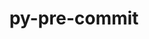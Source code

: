 ---
title: "py-pre-commit"
layout: cache
categories: [package, develop]
meta: {"versions": ["3.5.0", "3.6.0"], "compilers": ["gcc@=11.1.0", "gcc@=11.4.0", "gcc@=9.4.0", "oneapi@=2023.2.0", "oneapi@=2024.0.0"], "oss": ["ubuntu20.04", "ubuntu22.04"], "platforms": ["linux"], "targets": ["aarch64", "neoverse_v1", "neoverse_v2", "ppc64le", "x86_64_v3"], "stacks": ["data-vis-sdk", "e4s", "e4s-aarch64", "e4s-neoverse-v2", "e4s-neoverse_v1", "e4s-oneapi", "e4s-power", "root"], "num_specs": 26, "num_specs_by_stack": {"e4s-neoverse_v1": 4, "root": 26, "e4s-power": 5, "data-vis-sdk": 1, "e4s": 5, "e4s-oneapi": 5, "e4s-aarch64": 2, "e4s-neoverse-v2": 4}}
spec_details: [{"hash": "bb3uzedujnc2uieselx7nfdx4qpzu77m", "compiler": "gcc@=11.4.0", "versions": ["3.6.0"], "os": "ubuntu20.04", "platform": "linux", "target": "neoverse_v1", "variants": ["build_system=python_pip"], "stacks": ["e4s-neoverse_v1", "root"], "size": "-", "tarball": "https://binaries.spack.io/develop/build_cache/linux-ubuntu20.04-neoverse_v1/gcc-11.4.0/py-pre-commit-3.6.0/linux-ubuntu20.04-neoverse_v1-gcc-11.4.0-py-pre-commit-3.6.0-bb3uzedujnc2uieselx7nfdx4qpzu77m.spack"}, {"hash": "prvzpdc265ikffqc7n237zgj7mwnbmwj", "compiler": "gcc@=11.4.0", "versions": ["3.5.0"], "os": "ubuntu20.04", "platform": "linux", "target": "neoverse_v1", "variants": ["build_system=python_pip"], "stacks": ["e4s-neoverse_v1", "root"], "size": "-", "tarball": "https://binaries.spack.io/develop/build_cache/linux-ubuntu20.04-neoverse_v1/gcc-11.4.0/py-pre-commit-3.5.0/linux-ubuntu20.04-neoverse_v1-gcc-11.4.0-py-pre-commit-3.5.0-prvzpdc265ikffqc7n237zgj7mwnbmwj.spack"}, {"hash": "gtqqjk3fuzlboxy4yb7wrgzzy6qczrl3", "compiler": "gcc@=11.4.0", "versions": ["3.5.0"], "os": "ubuntu20.04", "platform": "linux", "target": "neoverse_v1", "variants": ["build_system=python_pip"], "stacks": ["e4s-neoverse_v1", "root"], "size": "-", "tarball": "https://binaries.spack.io/develop/build_cache/linux-ubuntu20.04-neoverse_v1/gcc-11.4.0/py-pre-commit-3.5.0/linux-ubuntu20.04-neoverse_v1-gcc-11.4.0-py-pre-commit-3.5.0-gtqqjk3fuzlboxy4yb7wrgzzy6qczrl3.spack"}, {"hash": "rshq62t2ukaytw424vtrygdkjh26eevp", "compiler": "gcc@=11.4.0", "versions": ["3.6.0"], "os": "ubuntu20.04", "platform": "linux", "target": "neoverse_v1", "variants": ["build_system=python_pip"], "stacks": ["e4s-neoverse_v1", "root"], "size": "-", "tarball": "https://binaries.spack.io/develop/build_cache/linux-ubuntu20.04-neoverse_v1/gcc-11.4.0/py-pre-commit-3.6.0/linux-ubuntu20.04-neoverse_v1-gcc-11.4.0-py-pre-commit-3.6.0-rshq62t2ukaytw424vtrygdkjh26eevp.spack"}, {"hash": "tycqts7oacqcyyboclwghddu7lvp5ve7", "compiler": "gcc@=9.4.0", "versions": ["3.5.0"], "os": "ubuntu20.04", "platform": "linux", "target": "ppc64le", "variants": ["build_system=python_pip"], "stacks": ["e4s-power", "root"], "size": "-", "tarball": "https://binaries.spack.io/develop/build_cache/linux-ubuntu20.04-ppc64le/gcc-9.4.0/py-pre-commit-3.5.0/linux-ubuntu20.04-ppc64le-gcc-9.4.0-py-pre-commit-3.5.0-tycqts7oacqcyyboclwghddu7lvp5ve7.spack"}, {"hash": "u5obfz433li6mtdydqhyh6arpjjavagz", "compiler": "gcc@=9.4.0", "versions": ["3.5.0"], "os": "ubuntu20.04", "platform": "linux", "target": "ppc64le", "variants": ["build_system=python_pip"], "stacks": ["e4s-power", "root"], "size": "-", "tarball": "https://binaries.spack.io/develop/build_cache/linux-ubuntu20.04-ppc64le/gcc-9.4.0/py-pre-commit-3.5.0/linux-ubuntu20.04-ppc64le-gcc-9.4.0-py-pre-commit-3.5.0-u5obfz433li6mtdydqhyh6arpjjavagz.spack"}, {"hash": "vnrpk7yzxoz3iwmuxtj276y3n36a4fck", "compiler": "gcc@=9.4.0", "versions": ["3.6.0"], "os": "ubuntu20.04", "platform": "linux", "target": "ppc64le", "variants": ["build_system=python_pip"], "stacks": ["e4s-power", "root"], "size": "-", "tarball": "https://binaries.spack.io/develop/build_cache/linux-ubuntu20.04-ppc64le/gcc-9.4.0/py-pre-commit-3.6.0/linux-ubuntu20.04-ppc64le-gcc-9.4.0-py-pre-commit-3.6.0-vnrpk7yzxoz3iwmuxtj276y3n36a4fck.spack"}, {"hash": "z66ypf4r4nlowg34fmelrjyr7eod5unr", "compiler": "gcc@=9.4.0", "versions": ["3.5.0"], "os": "ubuntu20.04", "platform": "linux", "target": "ppc64le", "variants": ["build_system=python_pip"], "stacks": ["e4s-power", "root"], "size": "-", "tarball": "https://binaries.spack.io/develop/build_cache/linux-ubuntu20.04-ppc64le/gcc-9.4.0/py-pre-commit-3.5.0/linux-ubuntu20.04-ppc64le-gcc-9.4.0-py-pre-commit-3.5.0-z66ypf4r4nlowg34fmelrjyr7eod5unr.spack"}, {"hash": "sgo5mrlpkxs53p3kfppsjsjopdz3wuow", "compiler": "gcc@=9.4.0", "versions": ["3.6.0"], "os": "ubuntu20.04", "platform": "linux", "target": "ppc64le", "variants": ["build_system=python_pip"], "stacks": ["e4s-power", "root"], "size": "-", "tarball": "https://binaries.spack.io/develop/build_cache/linux-ubuntu20.04-ppc64le/gcc-9.4.0/py-pre-commit-3.6.0/linux-ubuntu20.04-ppc64le-gcc-9.4.0-py-pre-commit-3.6.0-sgo5mrlpkxs53p3kfppsjsjopdz3wuow.spack"}, {"hash": "b32a5x4wgicjxoot3rviebmenx7t6wvx", "compiler": "gcc@=11.1.0", "versions": ["3.5.0"], "os": "ubuntu20.04", "platform": "linux", "target": "x86_64_v3", "variants": ["build_system=python_pip"], "stacks": ["data-vis-sdk", "root"], "size": "-", "tarball": "https://binaries.spack.io/develop/build_cache/linux-ubuntu20.04-x86_64_v3/gcc-11.1.0/py-pre-commit-3.5.0/linux-ubuntu20.04-x86_64_v3-gcc-11.1.0-py-pre-commit-3.5.0-b32a5x4wgicjxoot3rviebmenx7t6wvx.spack"}, {"hash": "4lhr73nrtnank6hidyn5fg3d6ncrdyx3", "compiler": "gcc@=11.4.0", "versions": ["3.5.0"], "os": "ubuntu20.04", "platform": "linux", "target": "x86_64_v3", "variants": ["build_system=python_pip"], "stacks": ["e4s", "root"], "size": "-", "tarball": "https://binaries.spack.io/develop/build_cache/linux-ubuntu20.04-x86_64_v3/gcc-11.4.0/py-pre-commit-3.5.0/linux-ubuntu20.04-x86_64_v3-gcc-11.4.0-py-pre-commit-3.5.0-4lhr73nrtnank6hidyn5fg3d6ncrdyx3.spack"}, {"hash": "mahivm2miose42mod42wrdqvme6qn4tf", "compiler": "gcc@=11.4.0", "versions": ["3.5.0"], "os": "ubuntu20.04", "platform": "linux", "target": "x86_64_v3", "variants": ["build_system=python_pip"], "stacks": ["e4s", "root"], "size": "-", "tarball": "https://binaries.spack.io/develop/build_cache/linux-ubuntu20.04-x86_64_v3/gcc-11.4.0/py-pre-commit-3.5.0/linux-ubuntu20.04-x86_64_v3-gcc-11.4.0-py-pre-commit-3.5.0-mahivm2miose42mod42wrdqvme6qn4tf.spack"}, {"hash": "eqcbrcl5ab4ps6epjr3toheswvadwg7n", "compiler": "gcc@=11.4.0", "versions": ["3.6.0"], "os": "ubuntu20.04", "platform": "linux", "target": "x86_64_v3", "variants": ["build_system=python_pip"], "stacks": ["e4s", "root"], "size": "-", "tarball": "https://binaries.spack.io/develop/build_cache/linux-ubuntu20.04-x86_64_v3/gcc-11.4.0/py-pre-commit-3.6.0/linux-ubuntu20.04-x86_64_v3-gcc-11.4.0-py-pre-commit-3.6.0-eqcbrcl5ab4ps6epjr3toheswvadwg7n.spack"}, {"hash": "vpcdf3zqobhpf4fzlqqycxx5zw7w7ddz", "compiler": "gcc@=11.4.0", "versions": ["3.5.0"], "os": "ubuntu20.04", "platform": "linux", "target": "x86_64_v3", "variants": ["build_system=python_pip"], "stacks": ["e4s", "root"], "size": "-", "tarball": "https://binaries.spack.io/develop/build_cache/linux-ubuntu20.04-x86_64_v3/gcc-11.4.0/py-pre-commit-3.5.0/linux-ubuntu20.04-x86_64_v3-gcc-11.4.0-py-pre-commit-3.5.0-vpcdf3zqobhpf4fzlqqycxx5zw7w7ddz.spack"}, {"hash": "dblnypzb44ewtnfhobi2dr6ky5jwrc3e", "compiler": "gcc@=11.4.0", "versions": ["3.6.0"], "os": "ubuntu20.04", "platform": "linux", "target": "x86_64_v3", "variants": ["build_system=python_pip"], "stacks": ["e4s", "root"], "size": "-", "tarball": "https://binaries.spack.io/develop/build_cache/linux-ubuntu20.04-x86_64_v3/gcc-11.4.0/py-pre-commit-3.6.0/linux-ubuntu20.04-x86_64_v3-gcc-11.4.0-py-pre-commit-3.6.0-dblnypzb44ewtnfhobi2dr6ky5jwrc3e.spack"}, {"hash": "uajqpaq24xbfzrgwswyp6hbmwq6zst2m", "compiler": "oneapi@=2023.2.0", "versions": ["3.5.0"], "os": "ubuntu20.04", "platform": "linux", "target": "x86_64_v3", "variants": ["build_system=python_pip"], "stacks": ["e4s-oneapi", "root"], "size": "-", "tarball": "https://binaries.spack.io/develop/build_cache/linux-ubuntu20.04-x86_64_v3/oneapi-2023.2.0/py-pre-commit-3.5.0/linux-ubuntu20.04-x86_64_v3-oneapi-2023.2.0-py-pre-commit-3.5.0-uajqpaq24xbfzrgwswyp6hbmwq6zst2m.spack"}, {"hash": "5wzwnj5w6z7em5jenorp7yfbzjvahbht", "compiler": "oneapi@=2023.2.0", "versions": ["3.5.0"], "os": "ubuntu20.04", "platform": "linux", "target": "x86_64_v3", "variants": ["build_system=python_pip"], "stacks": ["e4s-oneapi", "root"], "size": "-", "tarball": "https://binaries.spack.io/develop/build_cache/linux-ubuntu20.04-x86_64_v3/oneapi-2023.2.0/py-pre-commit-3.5.0/linux-ubuntu20.04-x86_64_v3-oneapi-2023.2.0-py-pre-commit-3.5.0-5wzwnj5w6z7em5jenorp7yfbzjvahbht.spack"}, {"hash": "hvjx5vbqactlidfos3wjdkoqofqla4hg", "compiler": "gcc@=11.4.0", "versions": ["3.5.0"], "os": "ubuntu22.04", "platform": "linux", "target": "aarch64", "variants": ["build_system=python_pip"], "stacks": ["e4s-aarch64", "root"], "size": "-", "tarball": "https://binaries.spack.io/develop/build_cache/linux-ubuntu22.04-aarch64/gcc-11.4.0/py-pre-commit-3.5.0/linux-ubuntu22.04-aarch64-gcc-11.4.0-py-pre-commit-3.5.0-hvjx5vbqactlidfos3wjdkoqofqla4hg.spack"}, {"hash": "4o65tcr3aqfdrb43rrmd5crf4pqygczk", "compiler": "gcc@=11.4.0", "versions": ["3.5.0"], "os": "ubuntu22.04", "platform": "linux", "target": "aarch64", "variants": ["build_system=python_pip"], "stacks": ["e4s-aarch64", "root"], "size": "-", "tarball": "https://binaries.spack.io/develop/build_cache/linux-ubuntu22.04-aarch64/gcc-11.4.0/py-pre-commit-3.5.0/linux-ubuntu22.04-aarch64-gcc-11.4.0-py-pre-commit-3.5.0-4o65tcr3aqfdrb43rrmd5crf4pqygczk.spack"}, {"hash": "wdfa72cp5qzvv4axd7wxqrqbdxn2623v", "compiler": "gcc@=11.4.0", "versions": ["3.6.0"], "os": "ubuntu22.04", "platform": "linux", "target": "neoverse_v2", "variants": ["build_system=python_pip"], "stacks": ["e4s-neoverse-v2", "root"], "size": "-", "tarball": "https://binaries.spack.io/develop/build_cache/linux-ubuntu22.04-neoverse_v2/gcc-11.4.0/py-pre-commit-3.6.0/linux-ubuntu22.04-neoverse_v2-gcc-11.4.0-py-pre-commit-3.6.0-wdfa72cp5qzvv4axd7wxqrqbdxn2623v.spack"}, {"hash": "yflaj45nnlokyrz6u4ldkal2svyt3kg6", "compiler": "gcc@=11.4.0", "versions": ["3.5.0"], "os": "ubuntu22.04", "platform": "linux", "target": "neoverse_v2", "variants": ["build_system=python_pip"], "stacks": ["e4s-neoverse-v2", "root"], "size": "-", "tarball": "https://binaries.spack.io/develop/build_cache/linux-ubuntu22.04-neoverse_v2/gcc-11.4.0/py-pre-commit-3.5.0/linux-ubuntu22.04-neoverse_v2-gcc-11.4.0-py-pre-commit-3.5.0-yflaj45nnlokyrz6u4ldkal2svyt3kg6.spack"}, {"hash": "odc3vzo5g4p5ryt6z56ncy4p6ybw6ch3", "compiler": "gcc@=11.4.0", "versions": ["3.5.0"], "os": "ubuntu22.04", "platform": "linux", "target": "neoverse_v2", "variants": ["build_system=python_pip"], "stacks": ["e4s-neoverse-v2", "root"], "size": "-", "tarball": "https://binaries.spack.io/develop/build_cache/linux-ubuntu22.04-neoverse_v2/gcc-11.4.0/py-pre-commit-3.5.0/linux-ubuntu22.04-neoverse_v2-gcc-11.4.0-py-pre-commit-3.5.0-odc3vzo5g4p5ryt6z56ncy4p6ybw6ch3.spack"}, {"hash": "g2pxkzjv2n6tsvfx2fmxb3t4tucm74xy", "compiler": "gcc@=11.4.0", "versions": ["3.6.0"], "os": "ubuntu22.04", "platform": "linux", "target": "neoverse_v2", "variants": ["build_system=python_pip"], "stacks": ["e4s-neoverse-v2", "root"], "size": "-", "tarball": "https://binaries.spack.io/develop/build_cache/linux-ubuntu22.04-neoverse_v2/gcc-11.4.0/py-pre-commit-3.6.0/linux-ubuntu22.04-neoverse_v2-gcc-11.4.0-py-pre-commit-3.6.0-g2pxkzjv2n6tsvfx2fmxb3t4tucm74xy.spack"}, {"hash": "5trhadh5jhfwdqkzlxfwtxcednq7kzaw", "compiler": "oneapi@=2024.0.0", "versions": ["3.6.0"], "os": "ubuntu22.04", "platform": "linux", "target": "x86_64_v3", "variants": ["build_system=python_pip"], "stacks": ["e4s-oneapi", "root"], "size": "-", "tarball": "https://binaries.spack.io/develop/build_cache/linux-ubuntu22.04-x86_64_v3/oneapi-2024.0.0/py-pre-commit-3.6.0/linux-ubuntu22.04-x86_64_v3-oneapi-2024.0.0-py-pre-commit-3.6.0-5trhadh5jhfwdqkzlxfwtxcednq7kzaw.spack"}, {"hash": "opzqyfssbg2qhlbk3n4fwlz7zstvgsto", "compiler": "oneapi@=2024.0.0", "versions": ["3.5.0"], "os": "ubuntu22.04", "platform": "linux", "target": "x86_64_v3", "variants": ["build_system=python_pip"], "stacks": ["e4s-oneapi", "root"], "size": "-", "tarball": "https://binaries.spack.io/develop/build_cache/linux-ubuntu22.04-x86_64_v3/oneapi-2024.0.0/py-pre-commit-3.5.0/linux-ubuntu22.04-x86_64_v3-oneapi-2024.0.0-py-pre-commit-3.5.0-opzqyfssbg2qhlbk3n4fwlz7zstvgsto.spack"}, {"hash": "q5nrb7jlbih4skttb3yrbl7fcscd2u7v", "compiler": "oneapi@=2024.0.0", "versions": ["3.5.0"], "os": "ubuntu22.04", "platform": "linux", "target": "x86_64_v3", "variants": ["build_system=python_pip"], "stacks": ["e4s-oneapi", "root"], "size": "-", "tarball": "https://binaries.spack.io/develop/build_cache/linux-ubuntu22.04-x86_64_v3/oneapi-2024.0.0/py-pre-commit-3.5.0/linux-ubuntu22.04-x86_64_v3-oneapi-2024.0.0-py-pre-commit-3.5.0-q5nrb7jlbih4skttb3yrbl7fcscd2u7v.spack"}]
---